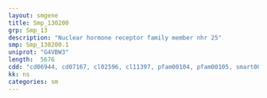```yaml
---
layout: smgene
title: Smp_130200
grp: Smp_13
description: "Nuclear hormone receptor family member nhr 25"
smp: Smp_130200.1
uniprot: "G4VBW3"
length:  5676
cdd: "cd06944, cd07167, cl02596, cl11397, pfam00104, pfam00105, smart00399, smart00430"
kk: ns
categories: sm
---
```

